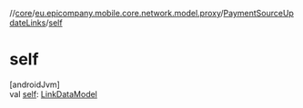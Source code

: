 //[core](../../../index.md)/[eu.epicompany.mobile.core.network.model.proxy](../index.md)/[PaymentSourceUpdateLinks](index.md)/[self](self.md)

# self

[androidJvm]\
val [self](self.md): [LinkDataModel](../../eu.epicompany.mobile.core.network.hypermedia/-link-data-model/index.md)

